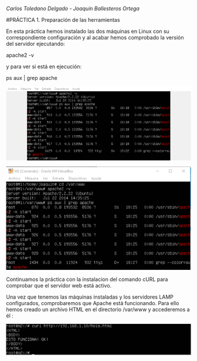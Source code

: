 *Carlos Toledano Delgado - Joaquín Ballesteros Ortega*

#PRÁCTICA 1. Preparación de las herramientas

En esta práctica hemos instalado las dos máquinas en Linux con su correspondiente configuración
y al acabar hemos comprobado la versión del servidor ejecutando:

apache2 -v

y para ver si está en ejecución:

ps aux | grep apache

![Máquina 1](https://github.com/joaquinb25/SWAP1516/blob/master/Practicas/Practica1/img/IMG1P1.png?raw=true)


![Máquina 2](https://github.com/joaquinb25/SWAP1516/blob/master/Practicas/Practica1/img/P2-IMG2.png?raw=true)


Continuamos la práctica  con la instalacion del comando cURL para comprobar
que el servidor web está activo.

Una vez que tenemos las máquinas instaladas y los servidores LAMP configurados,
comprobaremos que Apache está funcionando. Para ello hemos creado un archivo HTML en el directorio /var/www y accederemos a él :  

![](
https://github.com/joaquinb25/SWAP1516/blob/master/Practicas/Practica1/img/curl.png?raw=true)
